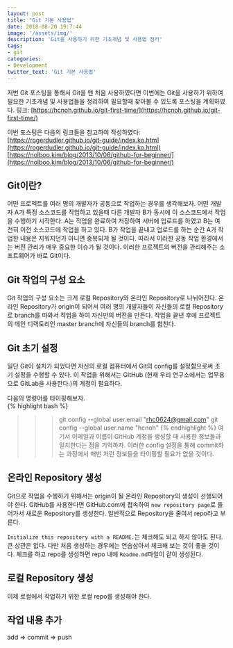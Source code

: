 ```yaml
---
layout: post
title: "Git 기본 사용법"
date: 2018-08-20 19:7:44
image: '/assets/img/'
description: 'Git을 사용하기 위한 기초개념 및 사용법 정리'
tags:
- git
categories:
- Development
twitter_text: 'Git 기본 사용법'
---
```


저번 Git 포스팅을 통해서 Git을 맨 처음 사용하였다면 이번에는 Git을 사용하기 위하여 필요한 기초개념 및 사용법들을 정리하여 필요할때 찾아볼 수 있도록 포스팅을 계획하였다. 링크: [https://hcnoh.github.io/git-first-time/](https://hcnoh.github.io/git-first-time/)

이번 포스팅은 다음의 링크들을 참고하여 작성하였다:  
[https://rogerdudler.github.io/git-guide/index.ko.htm](https://rogerdudler.github.io/git-guide/index.ko.html)  
[https://nolboo.kim/blog/2013/10/06/github-for-beginner/](https://nolboo.kim/blog/2013/10/06/github-for-beginner/)  
  
  
## Git이란?
어떤 프로젝트를 여러 명의 개발자가 공동으로 작업하는 경우를 생각해보자. 어떤 개발자 A가 특정 소스코드를 작업하고 있을때 다른 개발자 B가 동시에 이 소스코드에서 작업을 수행하기 시작한다. A는 작업을 완료하여 저장하여 서버에 업로드를 하였고 B는 여전히 이전 소스코드에 작업을 하고 있다. B가 작업을 끝내고 업로드를 하는 순간 A가 작업한 내용은 지워지던가 아니면 중복되게 될 것이다. 따라서 이러한 공동 작업 환경에서는 버전 관리가 매우 중요한 이슈가 될 것이다. 이러한 프로젝트의 버전을 관리해주는 소프트웨어가 바로 Git이다.
  
  
## Git 작업의 구성 요소
Git 작업의 구성 요소는 크게 로컬 Repository와 온라인 Repository로 나뉘어진다. 온라인 Repository가 origin이 되어서 여러 명의 개발자들이 자신들의 로컬 Repository로 branch를 따와서 작업을 하여 자신만의 버전을 만든다. 작업을 끝낸 후에 프로젝트의 메인 디렉토리인 master branch에 자신들의 branch를 합친다.
  
  
## Git 초기 설정
일단 Git이 설치가 되었다면 자신의 로컬 컴퓨터에서 Git의 config를 설정함으로써 초기 설정을 수행할 수 있다. 이 작업을 위해서는 GitHub (현재 우리 연구소에서는 업무용으로 GitLab을 사용한다.)의 계정이 필요하다.  

다음의 명령어를 타이핑해보자.  
{% highlight bash %}
>>> git config --global user.email "rhc0624@gmail.com"
>>> git config --global user.name "hcnoh"
{% endhighlight %}
여기서 이메일과 이름이 GitHub 계정을 생성할 때 사용한 정보들과 일치한다는 점을 기억하자. 이러한 config 설정을 통해 commit하는 과정에서 매번 저런 정보들을 타이핑할 필요가 없을 것이다.
  
  
## 온라인 Repository 생성
Git으로 작업을 수행하기 위해서는 origin이 될 온라인 Repository의 생성이 선행되어야 한다. GitHub를 사용한다면 GitHub.com에 접속하여 `new repository page`로 들어가서 새로운 Repository를 생성한다. 일반적으로 Repository을 줄여서 repo라고 부른다.

`Initialize this repository with a README.`는 체크해도 되고 하지 않아도 된다. 큰 상관은 없다. 다만 처음 생성하는 경우에는 연습삼아서 체크해 보는 것이 좋을 것이다. 체크를 하고 repo를 생성하면 repo 내에 `Readme.md`파일이 같이 생성된다.
  
  
## 로컬 Repository 생성
이제 로컬에서 작업하기 위한 로컬 repo를 생성해야 한다.
  
  
## 작업 내용 추가
add => commit => push
